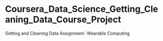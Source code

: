 # Coursera_Data_Science_Getting_Cleaning_Data_Course_Project
Getting and Cleaning Data Assignment- Wearable Computing
